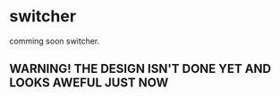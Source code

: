 # switcher

comming soon switcher.

## WARNING! THE DESIGN ISN'T DONE YET AND LOOKS AWEFUL JUST NOW
